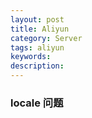 ```yaml
---
layout: post
title: Aliyun
category: Server
tags: aliyun
keywords:
description:
---
```


### locale 问题  


